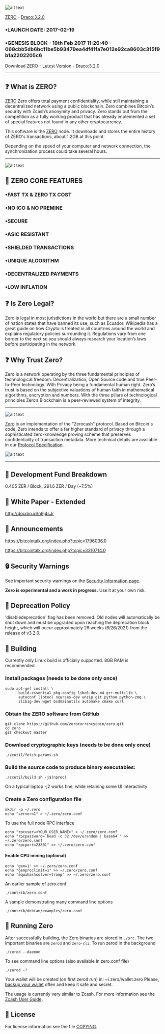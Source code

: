 ![alt text](https://github.com/zerocurrencycoin/Zero/blob/master/art/Zero%20Twitter.jpg?raw=true)

[ZERO](https://zerocurrency.io) - [Draco:3.2.0](https://github.com/zerocurrencycoin/Zero/releases/tag/v3.2.0)

### •LAUNCH DATE: 2017-02-19

### •GENESIS BLOCK - 19th Feb 2017 11:26:40 - 068cbb5db6bc11be5b93479ea4df41fa7e012e92ca8603c315f9b1a2202205c6

Download [ZERO - Latest Version - Draco:3.2.0](https://github.com/zerocurrencycoin/Zero/releases/tag/v3.2.0)

------------------------------------------

❓ What is ZERO?
--------------

[ZERO](https://github.com/zerocurrencycoin/Zero/releases/tag/v3.2.0) Zero offers total payment confidentiality, while still maintaining a decentralized network using a public blockchain. Zero combines Bitcoin’s security with Zcash’s anonymity and privacy. Zero stands out from the competition as a fully working product that has already implemented a set of special features not found in any other cryptocurrency.

This software is the [ZERO](https://github.com/zerocurrencycoin/Zero/releases/tag/v3.2.0) node. It downloads and stores the entire history of ZERO's transactions, about 1.2GB at this point.

Depending on the speed of your computer and network connection, the synchronization process could take several hours.

------------------------------------------

![alt text](https://github.com/zerocurrencycoin/Zero/blob/master/art/Zero%20Full%20Circle%20Logo.png?raw=true)


💫 ZERO CORE FEATURES
-------------------

### •FAST TX & ZERO TX COST

### •NO ICO & NO PREMINE

### •SECURE

### •ASIC RESISTANT

### •SHIELDED TRANSACTIONS

### •UNIQUE ALGORITHM

### •DECENTRALIZED PAYMENTS

### •LOW INFLATION


❓ Is Zero Legal?
-------------------
Zero is legal in most jurisdictions in the world but there are a small number of nation states that have banned its use, such as Ecuador. Wikipedia has a great guide on how Crypto is treated in all countries around the world and explains regulatory policies surrounding it. Regulations vary from one border to the next so you should always research your location’s laws before participating in the network.

❓ Why Trust Zero?
-------------------
Zero is a network operating by the three fundamental principles of technological freedom: Decentralization, Open Source code and true Peer-to-Peer technology. With Privacy being a fundamental human right. Zero’s trust is based on the subjective valuations of human faith in mathematical algorithms, encryption and numbers. With the three pillars of technological principles Zero’s Blockchain is a peer-reviewed system of integrity.


------------------------------------------

![alt text](https://github.com/zerocurrencycoin/Zero/blob/master/art/tech%20improv%20zero.jfif)

[Zero](https://z.cash/) is an implementation of the "Zerocash" protocol.
Based on Bitcoin's code, Zero intends to offer a far higher standard of privacy
through a sophisticated zero-knowledge proving scheme that preserves
confidentiality of transaction metadata. More technical details are available
in our [Protocol Specification](https://github.com/zcash/zips/raw/master/protocol/protocol.pdf).

![alt text](https://github.com/zerocurrencycoin/Zero/blob/master/art/algo%20zer%20improv.jfif)

------------------------------------------


🔢 Development Fund Breakdown
------------------------------------------
0.405 ZER / Block, 291.6 ZER / Day (~7.5%)


📄 White Paper - Extended
-----------------------

http://docdro.id/n9j4sJr


📣 Announcements
-----------------
https://bitcointalk.org/index.php?topic=1796036.0

https://bitcointalk.org/index.php?topic=3310714.0


🔒 Security Warnings
-----------------
See important security warnings on the
[Security Information page](https://z.cash/support/security/).

**Zero is experimental and a work in progress.** Use it at your own risk.

📒 Deprecation Policy
------------------
'disabledeprecation' flag has been removed. Old nodes will automatically be shut down and must be upgraded upon reaching the deprecation block height, which will occur approximately 26 weeks (6/26/2021) from the release of v3.2.0.


🔧 Building
--------
Currently only Linux build is officially supported.  8GB RAM is recommended.

### Install packages (needs to be done only once)
```
sudo apt-get install \
      build-essential pkg-config libc6-dev m4 g++-multilib \
      autoconf libtool ncurses-dev unzip git python python-zmq \
      zlib1g-dev wget bsdmainutils automake cmake curl
```

### Obtain the ZERO software from GitHub
```
git clone https://github.com/zerocurrencycoin/zero.git
cd zero
git checkout master
```

### Download cryptographic keys (needs to be done only once)
```
./zcutil/fetch-params.sh
```

### Build the source code to produce binary executables:
```
./zcutil/build.sh -j$(nproc)
```
On a typical laptop -j2 works fine, while retaining some UI interactivity

### Create a Zero configuration file
```
mkdir -p ~/.zero
echo "server=1" > ~/.zero/zero.conf
```
To use the full node RPC interface
```
echo "rpcuser=<YOUR_USER_NAME>" > ~/.zero/zero.conf
echo "rpcpassword=`head -c 32 /dev/urandom | base64`" >> ~/.zero/zero.conf
echo "rpcport=23801" >> ~/.zero/zero.conf
```

#### Enable CPU mining (optional)
```
echo 'gen=1' >> ~/.zero/zero.conf
echo "genproclimit=1" >> ~/.zero/zero.conf
echo 'equihashsolver=tromp' >> ~/.zero/zero.conf
```

An earlier sample of zero.conf
```
./contrib/zero.conf
```
A sample demonstrating many command line options
```
./contrib/debian/examples/zero.conf
```

🔩 Running Zero
--------------------
After successfully building, the Zero binaries are stored in `./src`. The two important binaries are `zerod` and `zero-cli`.
To run zerod in the background
```
./zerod --daemon
``` 
To see command line options (also available in zero.conf file)
```
./zerod -?
``` 
Your wallet will be created (on first zerod run) in: ~/.zero/wallet.zero
Please, [backup your wallet](https://github.com/zerocurrencycoin/Zero/wiki/Wallet-Backup) often and keep it safe and secret.

The usage is currently very similar to Zcash. For more information see the [Zcash User Guide](https://github.com/zcash/zcash/wiki/1.0-User-Guide#running-zcash).

📜 License
-------
For license information see the file [COPYING](COPYING).
